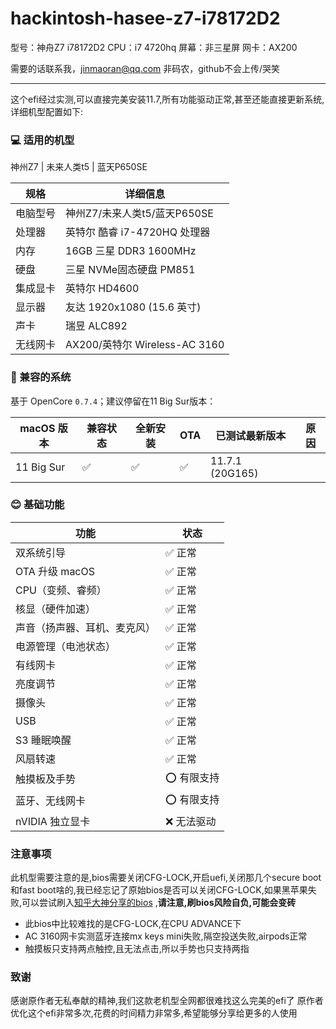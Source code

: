 # hackintosh-hasee-z7-i78172D2

型号：神舟Z7 i78172D2
CPU：i7 4720hq
屏幕：非三星屏
网卡：AX200

需要的话联系我，jinmaoran@qq.com
非码农，github不会上传/哭笑

---
这个efi经过实测,可以直接完美安装11.7,所有功能驱动正常,甚至还能直接更新系统,详细机型配置如下:

### 💻 适用的机型

神州Z7 | 未来人类t5 | 蓝天P650SE

| 规格     | 详细信息     |
| -------- |----------|
| 电脑型号 | 神州Z7/未来人类t5/蓝天P650SE|
| 处理器 | 英特尔 酷睿 i7-4720HQ 处理器|
| 内存 | 16GB 三星 DDR3 1600MHz|
| 硬盘 | 三星 NVMe固态硬盘 PM851|
| 集成显卡 | 英特尔 HD4600|
| 显示器 | 友达 1920x1080 (15.6 英寸)|
| 声卡 | 瑞昱 ALC892|
| 无线网卡 | AX200/英特尔 Wireless-AC 3160|

### 🍎 兼容的系统

基于 OpenCore `0.7.4`；建议停留在11 Big Sur版本：

| macOS 版本        | 兼容状态 | 全新安装 | OTA | 已测试最新版本          | 原因 |
| ----------------- | -------- | -------- | --- |------------------|----|
| 11 Big Sur        | ✅       | ✅       | ✅  | 11.7.1 (20G165)  |    |

### 😊 基础功能

| 功能 | 状态                                      |
|-----|-----------------------------------------|
| 双系统引导 | ✅ 正常                                    |
| OTA 升级 macOS | ✅ 正常                                    |
| CPU（变频、睿频） | ✅ 正常                                    | 
| 核显（硬件加速） | ✅ 正常                                    |
| 声音（扬声器、耳机、麦克风）| ✅ 正常                                    |
| 电源管理（电池状态）| ✅ 正常                                    |
| 有线网卡 | ✅ 正常                                    |
| 亮度调节 | ✅ 正常                                    |
| 摄像头 | ✅ 正常                                    |
| USB | ✅ 正常                                    |
| S3 睡眠唤醒 | ✅ 正常                                    |
| 风扇转速 | ✅ 正常                                    |
| 触摸板及手势 | ⭕️ 有限支持                                    |
| 蓝牙、无线网卡 | ⭕️ 有限支持 |
| nVIDIA 独立显卡 | ❌ 无法驱动                                  |

### 注意事项

此机型需要注意的是,bios需要关闭CFG-LOCK,开启uefi,关闭那几个secure boot和fast
boot啥的,我已经忘记了原始bios是否可以关闭CFG-LOCK,如果黑苹果失败,可以尝试刷入[知乎大神分享的bios](https://www.zhihu.com/question/37007270)
,**请注意,刷bios风险自负,可能会变砖**

- 此bios中比较难找的是CFG-LOCK,在CPU ADVANCE下
- AC 3160网卡实测蓝牙连接mx keys mini失败,隔空投送失败,airpods正常
- 触摸板只支持两点触控,且无法点击,所以手势也只支持两指

### 致谢

感谢原作者无私奉献的精神,我们这款老机型全网都很难找这么完美的efi了
原作者优化这个efi非常多次,花费的时间精力非常多,希望能够分享给更多的人使用
